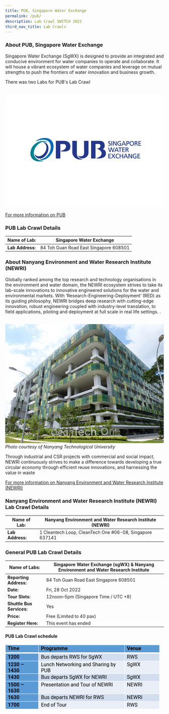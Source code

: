 ```yaml
---
title: PUB, Singapore Water Exchange
permalink: /pub/
description: Lab Crawl SWITCH 2022
third_nav_title: Lab Crawls
---
```

### **About PUB, Singapore Water Exchange** 

Singapore Water Exchange (SgWX) is designed to provide an integrated and conducive environment for water companies to operate and collaborate. It will house a vibrant ecosystem of water companies and leverage on mutual strengths to push the frontiers of water innovation and business growth.

There was two Labs for PUB's Lab Crawl

 
![PUB Lab Crawl SWITCH 2022](/images/singapore-water-exchange-logo%20-%20Xin%20Wei%20Wong.jpg)

[For more information on PUB](https://www.pub.gov.sg/sgwx/about)

### **PUB Lab Crawl Details**

| **Name of Lab:** | Singapore Water Exchange |
| -------- | -------- |
| **Lab Address:** | 84 Toh Guan Road East Singapore 608501 |


### **About Nanyang Environment and Water Research Institute (NEWRI)** 

Globally ranked among the top research and technology organisations in the environment and water domain, the NEWRI ecosystem strives to take its lab-scale innovations to innovative engineered solutions for the water and environmental markets. With ‘Research-Engineering-Deployment’ (RED) as its guiding philosophy, NEWRI bridges deep research with cutting-edge innovation, robust engineering coupled with industry-level translation, to field applications, piloting and deployment at full scale in real life settings. .

 ![NTU Lab Crawl SWITCH 2022](/images/NTU.jpg)
 *Photo courtesy of Nanyang Technological University*

Through industrial and CSR projects with commercial and social impact, NEWRI continuously strives to make a difference towards developing a true circular economy through efficient reuse innovations, and harnessing the value in waste

[For more information on Nanyang Environment and Water Research Institute (NEWRI) ](https://www.ntu.edu.sg/newri/about-us)

### **Nanyang Environment and Water Research Institute (NEWRI) Lab Crawl Details**

| **Name of Lab:** | Nanyang Environment and Water Research Institute (NEWRI) |
| -------- | -------- |
| **Lab Address:** | 1 Cleantech Loop, CleanTech One #06-08, Singapore 637141 |


### **General PUB Lab Crawl Details**

| **Name of Labs:** | Singapore Water Exchange (sgWX) & Nanyang Environment and Water Research Institute |
| -------- | -------- |
| **Reporting Address:** | 84 Toh Guan Road East Singapore 608501 |
|**Date:** | Fri, 28 Oct 2022 |
|**Tour Slots:** | 12noon–5pm (Singapore Time / UTC +8) |
|**Shuttle Bus Services:** | Yes |
|**Price:** | Free (Limited to 40 pax) |
|**Register Here:** | This event has ended |

#### **PUB Lab Crawl schedule**
<table border="0" cellspacing="0" cellpadding="0" width="491" style="color: rgb(34, 34, 34); font-family: Arial, Helvetica, sans-serif; font-size: small; font-style: normal; font-variant-ligatures: normal; font-variant-caps: normal; font-weight: 400; letter-spacing: normal; orphans: 2; text-align: start; text-transform: none; white-space: normal; widows: 2; word-spacing: 0px; -webkit-text-stroke-width: 0px; background-color: rgb(255, 255, 255); text-decoration-thickness: initial; text-decoration-style: initial; text-decoration-color: initial; width: 368.15pt; border-collapse: collapse;"><tbody><tr style="height: 16.5pt;"><td width="99" valign="top" style="font-family: &quot;Google Sans&quot;, Roboto, RobotoDraft, Helvetica, Arial, sans-serif; margin: 0px; width: 74.2pt; border-width: 1pt 1pt 3pt; border-style: solid; border-color: white; border-image: initial; background: rgb(91, 155, 213); padding: 0.75pt 5.4pt 0cm; height: 16.5pt;"><p class="MsoNormal" style="margin: 0px;"><b><span style="font-size: 12pt; color: black;">Time</span></b><span style="font-size: 12pt;"><u></u><u></u></span></p></td><td width="288" valign="top" style="font-family: &quot;Google Sans&quot;, Roboto, RobotoDraft, Helvetica, Arial, sans-serif; margin: 0px; width: 216pt; border-top: 1pt solid white; border-left: none; border-bottom: 3pt solid white; border-right: 1pt solid white; background: rgb(91, 155, 213); padding: 0.75pt 5.4pt 0cm; height: 16.5pt;"><p class="MsoNormal" style="margin: 0px;"><b><span style="font-size: 12pt; color: black;">Programme</span></b><span style="font-size: 12pt;"><u></u><u></u></span></p></td><td width="104" valign="top" style="font-family: &quot;Google Sans&quot;, Roboto, RobotoDraft, Helvetica, Arial, sans-serif; margin: 0px; width: 77.95pt; border-top: 1pt solid white; border-left: none; border-bottom: 3pt solid white; border-right: 1pt solid white; background: rgb(91, 155, 213); padding: 0.75pt 5.4pt 0cm; height: 16.5pt;"><p class="MsoNormal" style="margin: 0px;"><b><span lang="EN-US" style="font-size: 12pt; color: black;">Venue</span></b><span style="font-size: 12pt;"><u></u><u></u></span></p></td></tr><tr style="height: 16.5pt;"><td width="99" valign="top" style="font-family: &quot;Google Sans&quot;, Roboto, RobotoDraft, Helvetica, Arial, sans-serif; margin: 0px; width: 74.2pt; border-right: 1pt solid white; border-bottom: 1pt solid white; border-left: 1pt solid white; border-image: initial; border-top: none; background: rgb(91, 155, 213); padding: 0.75pt 5.4pt 0cm; height: 16.5pt;"><p class="MsoNormal" style="margin: 0px;"><b><span style="font-size: 12pt; color: black;">1200</span></b><span style="font-size: 12pt;"><u></u><u></u></span></p></td><td width="288" valign="top" style="font-family: &quot;Google Sans&quot;, Roboto, RobotoDraft, Helvetica, Arial, sans-serif; margin: 0px; width: 216pt; border-top: none; border-left: none; border-bottom: 1pt solid white; border-right: 1pt solid white; background: rgb(210, 222, 239); padding: 0.75pt 5.4pt 0cm; height: 16.5pt;"><p class="MsoNormal" style="margin: 0px;"><span style="font-size: 12pt; color: black;">Bus departs RWS for SgWX</span><span style="font-size: 12pt;"><u></u><u></u></span></p></td><td width="104" valign="top" style="font-family: &quot;Google Sans&quot;, Roboto, RobotoDraft, Helvetica, Arial, sans-serif; margin: 0px; width: 77.95pt; border-top: none; border-left: none; border-bottom: 1pt solid white; border-right: 1pt solid white; background: rgb(210, 222, 239); padding: 0.75pt 5.4pt 0cm; height: 16.5pt;"><p class="MsoNormal" style="margin: 0px;"><span lang="EN-US" style="font-size: 12pt; color: black;">RWS</span><span style="font-size: 12pt;"><u></u><u></u></span></p></td></tr><tr style="height: 16.5pt;"><td width="99" valign="top" style="font-family: &quot;Google Sans&quot;, Roboto, RobotoDraft, Helvetica, Arial, sans-serif; margin: 0px; width: 74.2pt; border-right: 1pt solid white; border-bottom: 1pt solid white; border-left: 1pt solid white; border-image: initial; border-top: none; background: rgb(91, 155, 213); padding: 0.75pt 5.4pt 0cm; height: 16.5pt;"><p class="MsoNormal" style="margin: 0px;"><b><span style="font-size: 12pt; color: black;">1230 – 1430</span></b><span style="font-size: 12pt;"><u></u><u></u></span></p></td><td width="288" valign="top" style="font-family: &quot;Google Sans&quot;, Roboto, RobotoDraft, Helvetica, Arial, sans-serif; margin: 0px; width: 216pt; border-top: none; border-left: none; border-bottom: 1pt solid white; border-right: 1pt solid white; background: rgb(234, 239, 247); padding: 0.75pt 5.4pt 0cm; height: 16.5pt;"><p class="MsoNormal" style="margin: 0px;"><span lang="EN-US" style="font-size: 12pt; color: black;">Lunch Networking and Sharing by PUB</span><span style="font-size: 12pt;"><u></u><u></u></span></p></td><td width="104" valign="top" style="font-family: &quot;Google Sans&quot;, Roboto, RobotoDraft, Helvetica, Arial, sans-serif; margin: 0px; width: 77.95pt; border-top: none; border-left: none; border-bottom: 1pt solid white; border-right: 1pt solid white; background: rgb(234, 239, 247); padding: 0.75pt 5.4pt 0cm; height: 16.5pt;"><p class="MsoNormal" style="margin: 0px;"><span lang="EN-US" style="font-size: 12pt; color: black;">SgWX</span><span style="font-size: 12pt;"><u></u><u></u></span></p></td></tr><tr style="height: 16.5pt;"><td width="99" valign="top" style="font-family: &quot;Google Sans&quot;, Roboto, RobotoDraft, Helvetica, Arial, sans-serif; margin: 0px; width: 74.2pt; border-right: 1pt solid white; border-bottom: 1pt solid white; border-left: 1pt solid white; border-image: initial; border-top: none; background: rgb(91, 155, 213); padding: 0.75pt 5.4pt 0cm; height: 16.5pt;"><p class="MsoNormal" style="margin: 0px;"><b><span style="font-size: 12pt; color: black;">1430</span></b><span style="font-size: 12pt;"><u></u><u></u></span></p></td><td width="288" valign="top" style="font-family: &quot;Google Sans&quot;, Roboto, RobotoDraft, Helvetica, Arial, sans-serif; margin: 0px; width: 216pt; border-top: none; border-left: none; border-bottom: 1pt solid white; border-right: 1pt solid white; background: rgb(210, 222, 239); padding: 0.75pt 5.4pt 0cm; height: 16.5pt;"><p class="MsoNormal" style="margin: 0px;"><span style="font-size: 12pt; color: black;">Bus departs SgWX for NEWRI</span><span style="font-size: 12pt;"><u></u><u></u></span></p></td><td width="104" valign="top" style="font-family: &quot;Google Sans&quot;, Roboto, RobotoDraft, Helvetica, Arial, sans-serif; margin: 0px; width: 77.95pt; border-top: none; border-left: none; border-bottom: 1pt solid white; border-right: 1pt solid white; background: rgb(210, 222, 239); padding: 0.75pt 5.4pt 0cm; height: 16.5pt;"><p class="MsoNormal" style="margin: 0px;"><span lang="EN-US" style="font-size: 12pt; color: black;">SgWX</span><span style="font-size: 12pt;"><u></u><u></u></span></p></td></tr><tr style="height: 16.5pt;"><td width="99" valign="top" style="font-family: &quot;Google Sans&quot;, Roboto, RobotoDraft, Helvetica, Arial, sans-serif; margin: 0px; width: 74.2pt; border-right: 1pt solid white; border-bottom: 1pt solid white; border-left: 1pt solid white; border-image: initial; border-top: none; background: rgb(91, 155, 213); padding: 0.75pt 5.4pt 0cm; height: 16.5pt;"><p class="MsoNormal" style="margin: 0px;"><b><span style="font-size: 12pt; color: black;">1500 – 1630</span></b><span style="font-size: 12pt;"><u></u><u></u></span></p></td><td width="288" valign="top" style="font-family: &quot;Google Sans&quot;, Roboto, RobotoDraft, Helvetica, Arial, sans-serif; margin: 0px; width: 216pt; border-top: none; border-left: none; border-bottom: 1pt solid white; border-right: 1pt solid white; background: rgb(234, 239, 247); padding: 0.75pt 5.4pt 0cm; height: 16.5pt;"><p class="MsoNormal" style="margin: 0px;"><span style="font-size: 12pt; color: black;">Presentation and Tour of NEWRI</span><span style="font-size: 12pt;"><u></u><u></u></span></p></td><td width="104" valign="top" style="font-family: &quot;Google Sans&quot;, Roboto, RobotoDraft, Helvetica, Arial, sans-serif; margin: 0px; width: 77.95pt; border-top: none; border-left: none; border-bottom: 1pt solid white; border-right: 1pt solid white; background: rgb(234, 239, 247); padding: 0.75pt 5.4pt 0cm; height: 16.5pt;"><p class="MsoNormal" style="margin: 0px;"><span lang="EN-US" style="font-size: 12pt; color: black;">NEWRI</span><span style="font-size: 12pt;"><u></u><u></u></span></p></td></tr><tr style="height: 16.5pt;"><td width="99" valign="top" style="font-family: &quot;Google Sans&quot;, Roboto, RobotoDraft, Helvetica, Arial, sans-serif; margin: 0px; width: 74.2pt; border-right: 1pt solid white; border-bottom: 1pt solid white; border-left: 1pt solid white; border-image: initial; border-top: none; background: rgb(91, 155, 213); padding: 0.75pt 5.4pt 0cm; height: 16.5pt;"><p class="MsoNormal" style="margin: 0px;"><b><span lang="EN-US" style="font-size: 12pt; color: black;">1630&nbsp;</span></b><span style="font-size: 12pt;"><u></u><u></u></span></p></td><td width="288" valign="top" style="font-family: &quot;Google Sans&quot;, Roboto, RobotoDraft, Helvetica, Arial, sans-serif; margin: 0px; width: 216pt; border-top: none; border-left: none; border-bottom: 1pt solid white; border-right: 1pt solid white; background: rgb(210, 222, 239); padding: 0.75pt 5.4pt 0cm; height: 16.5pt;"><p class="MsoNormal" style="margin: 0px;"><span lang="EN-US" style="font-size: 12pt; color: black;">Bus departs NEWRI for RWS</span><span style="font-size: 12pt;"><u></u><u></u></span></p></td><td width="104" valign="top" style="font-family: &quot;Google Sans&quot;, Roboto, RobotoDraft, Helvetica, Arial, sans-serif; margin: 0px; width: 77.95pt; border-top: none; border-left: none; border-bottom: 1pt solid white; border-right: 1pt solid white; background: rgb(210, 222, 239); padding: 0.75pt 5.4pt 0cm; height: 16.5pt;"><p class="MsoNormal" style="margin: 0px;"><span lang="EN-US" style="font-size: 12pt; color: black;">NEWRI</span><span style="font-size: 12pt;"><u></u><u></u></span></p></td></tr><tr style="height: 16.5pt;"><td width="99" valign="top" style="font-family: &quot;Google Sans&quot;, Roboto, RobotoDraft, Helvetica, Arial, sans-serif; margin: 0px; width: 74.2pt; border-right: 1pt solid white; border-bottom: 1pt solid white; border-left: 1pt solid white; border-image: initial; border-top: none; background: rgb(91, 155, 213); padding: 0.75pt 5.4pt 0cm; height: 16.5pt;"><p class="MsoNormal" style="margin: 0px;"><b><span lang="EN-US" style="font-size: 12pt; color: black;">1700</span></b><span style="font-size: 12pt;"><u></u><u></u></span></p></td><td width="288" valign="top" style="font-family: &quot;Google Sans&quot;, Roboto, RobotoDraft, Helvetica, Arial, sans-serif; margin: 0px; width: 216pt; border-top: none; border-left: none; border-bottom: 1pt solid white; border-right: 1pt solid white; background: rgb(234, 239, 247); padding: 0.75pt 5.4pt 0cm; height: 16.5pt;"><p class="MsoNormal" style="margin: 0px;"><span lang="EN-US" style="font-size: 12pt; color: black;">End of Tour</span><span style="font-size: 12pt;"><u></u><u></u></span></p></td><td width="104" valign="top" style="font-family: &quot;Google Sans&quot;, Roboto, RobotoDraft, Helvetica, Arial, sans-serif; margin: 0px; width: 77.95pt; border-top: none; border-left: none; border-bottom: 1pt solid white; border-right: 1pt solid white; background: rgb(234, 239, 247); padding: 0.75pt 5.4pt 0cm; height: 16.5pt;"><p class="MsoNormal" style="margin: 0px;"><span lang="EN-US" style="font-size: 12pt; color: black;">RWS</span></p></td></tr></tbody></table>